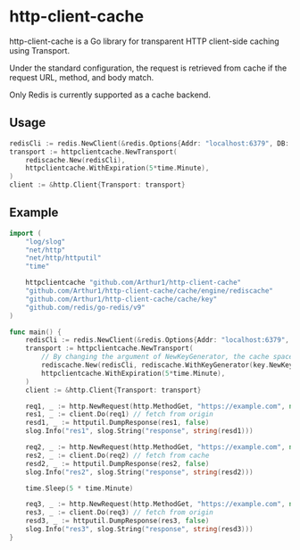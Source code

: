 # http-client-cache

http-client-cache is a Go library for transparent HTTP client-side caching using Transport.

Under the standard configuration, the request is retrieved from cache if the request URL, method, and body match.

Only Redis is currently supported as a cache backend.

## Usage

```go
redisCli := redis.NewClient(&redis.Options{Addr: "localhost:6379", DB: 0})
transport := httpclientcache.NewTransport(
	rediscache.New(redisCli),
    httpclientcache.WithExpiration(5*time.Minute),
)
client := &http.Client{Transport: transport}
```

## Example

```go
import (
	"log/slog"
	"net/http"
	"net/http/httputil"
	"time"

	httpclientcache "github.com/Arthur1/http-client-cache"
	"github.com/Arthur1/http-client-cache/cache/engine/rediscache"
	"github.com/Arthur1/http-client-cache/cache/key"
	"github.com/redis/go-redis/v9"
)

func main() {
	redisCli := redis.NewClient(&redis.Options{Addr: "localhost:6379", DB: 0})
	transport := httpclientcache.NewTransport(
        // By changing the argument of NewKeyGenerator, the cache space can be separated by such as user.
		rediscache.New(redisCli, rediscache.WithKeyGenerator(key.NewKeyGenerator("**userid**"))),
		httpclientcache.WithExpiration(5*time.Minute),
	)
	client := &http.Client{Transport: transport}

	req1, _ := http.NewRequest(http.MethodGet, "https://example.com", nil)
	res1, _ := client.Do(req1) // fetch from origin
	resd1, _ := httputil.DumpResponse(res1, false)
	slog.Info("res1", slog.String("response", string(resd1)))

	req2, _ := http.NewRequest(http.MethodGet, "https://example.com", nil)
	res2, _ := client.Do(req2) // fetch from cache
	resd2, _ := httputil.DumpResponse(res2, false)
	slog.Info("res2", slog.String("response", string(resd2)))

	time.Sleep(5 * time.Minute)

	req3, _ := http.NewRequest(http.MethodGet, "https://example.com", nil)
	res3, _ := client.Do(req3) // fetch from origin
	resd3, _ := httputil.DumpResponse(res3, false)
	slog.Info("res3", slog.String("response", string(resd3)))
}
```
